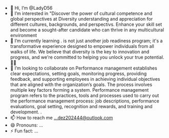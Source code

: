 - 👋 Hi, I’m @LadyD56
- 👀 I’m interested in "Discover the power of cultural competence and global perspectives at Diversity  understanding and appreciation for different cultures, backgrounds, and perspectivs. Enhance your skill set and become a sought-after candidate who can thrive in any multicultural environment
- 🌱 I’m currently learning . is not just another job readiness program; it's a transformative experience designed to empower individuals from all walks of life. We believe that diversity is the key to innovation and progress, and we're committed to helping you unlock your true potential. 🌈✨
- 💞️ I’m looking to collaborate on Performance management establishes clear expectations, setting goals, monitoring progress, providing feedback, and supporting employees in achieving individual objectives that are aligned with the organization’s goals. The process involves multiple key factors forming a system. Performance management program refers to the practices, tools and processes used to carry out the performance management process: job descriptions, performance evaluations, goal setting, recognition and rewards, and training and development.
.
- 📫 How to reach me ...dez202444@outlook.com
- 😄 Pronouns: ...
- ⚡ Fun fact: ...

<!---
LadyD56/LadyD56 is a ✨ special ✨ repository because its `README.md` (this file) appears on your GitHub profile.
You can click the Preview link to take a look at your changes.
--->
